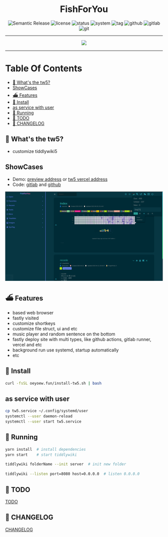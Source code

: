 <div align="center">

<h1 align="center">FishForYou</h1>

<img src="https://img.shields.io/badge/%20%20%F0%9F%93%A6%F0%9F%9A%80-Semantic-e10079.svg?style=flat-square" alt="Semantic Release"/>
<img src="https://img.shields.io/badge/License-GPL--3.0-green.svg?style=flat-square&logo=GNU&color=df967f&label=License" alt="license">
<img src="https://img.shields.io/badge/Maintain-Yes-blueviolet.svg?style=flat-square&logo=Chakra-Ui&color=90E59A&logoColor=green" alt="status" >
<img src="https://img.shields.io/badge/System-Linux-white.svg?style=flat-square&logo=linux&logoColor=white&color=BB9AF7" alt="system">
<img src="https://img.shields.io/gitlab/v/tag/oeyoews/tw5?color=green&logo=FastAPI&style=flat-square" alt="tag">
<img src="https://img.shields.io/badge/Github-Yes-green.svg?style=flat-square&logo=github&label=Github&logoColor=cyan" alt="github">
<img src="https://img.shields.io/badge/Gitlab-Yes-ffcc00.svg?style=flat-square&logo=gitlab&label=Gitlab" alt="gitlab">
<img src="https://img.shields.io/badge/GIT-Yes-green.svg?style=flat-square&logo=git&label=GIT" alt="git">

<hr>

<img src="https://cdn.jsdelivr.net/gh/oeyoews/img/koi-fish.png" width=128/>

</div>

<hr>

# Table Of Contents

<!-- vim-markdown-toc GitLab -->

* [📢 What's the tw5?](#-whats-the-tw5)
* [ShowCases](#showcases)
* [⛴️  Features](#-features)
* [🧳 Install](#-install)
* [as service with user](#as-service-with-user)
* [🏡 Running](#-running)
* [🌳 TODO](#-todo)
* [🔫 CHANGELOG](#-changelog)

<!-- vim-markdown-toc -->

## 📢 What's the tw5?

* customize tiddlywiki5

## ShowCases

* Demo: [preview address](https://oeyoew.fun) or [tw5 vercel address](https://tw5s.vercel.app/)
* Code: [gitlab](https://gitlab.com/oeyoews/tw5) and [github](https://github.com/oeyoews/tw5)

<div align="center">
  <img src="img/preview.png" alt="preview" width=512/>
</div>

## ⛴️  Features

* based web browser
* fastly visited
* customize shortkeys
* customize file struct, ui and etc
* music player and random sentence on the bottom
* fastly deploy site with multi types, like github actions, gitlab runner, vercel and etc
* background run use systemd, startup automatically
* etc

## 🧳 Install

```bash
curl -fsSL oeyoew.fun/install-tw5.sh | bash
```

## as service with user

```bash
cp tw5.service ~/.config/systemd/user
systemctl --user daemon-reload
systemctl --user start tw5.service
```

## 🏡 Running

```bash
yarn install  # install dependencies
yarn start    # start tiddlywiki
```

```bash
tiddlywiki folderName --init server  # init new folder
```

```bash
tiddlywiki --listen port=8080 host=0.0.0.0  # listen 0.0.0.0
```

## 🌳 TODO

[TODO](docs/TODO.md)

## 🔫 CHANGELOG

[CHANGELOG](docs/CHANGELOG.md)
